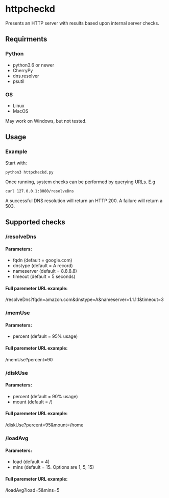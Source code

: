 # httpcheckd
Presents an HTTP server with results based upon internal server checks.

## Requirments


### Python
- python3.6 or newer
- CherryPy
- dns.resolver
- psutil

### OS
- Linux
- MacOS

May work on Windows, but not tested.

## Usage

### Example

Start with:

```
python3 httpcheckd.py
```

Once running, system checks can be performed by querying URLs. E.g

```
curl 127.0.0.1:8080/resolveDns
```

A successful DNS resolution will return an HTTP 200. A failure will return a 503.

## Supported checks

### /resolveDns

#### Parameters:

- fqdn (default = google.com)
- dnstype (default = A record)
- nameserver (default = 8.8.8.8)
- timeout (default = 5 seconds)

#### Full paremeter URL example:

/resolveDns?fqdn=amazon.com&dnstype=A&nameserver=1.1.1.1&timeout=3

### /memUse

#### Parameters:

- percent (default = 95% usage)

#### Full paremeter URL example:

/memUse?percent=90

### /diskUse

#### Parameters:

- percent (default = 90% usage)
- mount (default = /)

#### Full paremeter URL example:

/diskUse?percent=95&mount=/home

### /loadAvg

#### Parameters:

- load (default = 4)
- mins (default = 15. Options are 1, 5, 15)

#### Full paremeter URL example:

/loadAvg?load=5&mins=5
